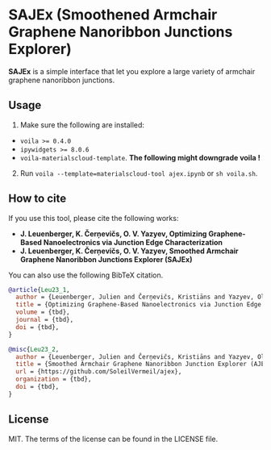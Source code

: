 # SAJEx (Smoothened Armchair Graphene Nanoribbon Junctions Explorer)

**SAJEx** is a simple interface that let you explore a large variety of armchair graphene nanoribbon junctions.

## Usage

1. Make sure the following are installed:
* `voila >= 0.4.0`
* `ipywidgets >= 8.0.6`
* `voila-materialscloud-template`. **The following might downgrade voila !**
2. Run `voila --template=materialscloud-tool ajex.ipynb` or `sh voila.sh`.

## How to cite

If you use this tool, please cite the following works:

* **J. Leuenberger, K. Čerņevičs, O. V. Yazyev, Optimizing Graphene-Based Nanoelectronics via Junction Edge Characterization**
* **J. Leuenberger, K. Čerņevičs, O. V. Yazyev, Smoothed Armchair Graphene Nanoribbon Junctions Explorer (SAJEx)**

You can also use the following BibTeX citation.

```bibtex
@article{Leu23_1,
  author = {Leuenberger, Julien and Čerņevičs, Kristiāns and Yazyev, Oleg V.},
  title = {Optimizing Graphene-Based Nanoelectronics via Junction Edge Characterization},
  volume = {tbd},
  journal = {tbd},
  doi = {tbd},
}

@misc{Leu23_2,
  author = {Leuenberger, Julien and Čerņevičs, Kristiāns and Yazyev, Oleg V.},
  title = {Smoothed Armchair Graphene Nanoribbon Junction Explorer (AJEx)},
  url = {https://github.com/SoleilVermeil/ajex},
  organization = {tbd},
  doi = {tbd},
}
```
## License

MIT. The terms of the license can be found in the LICENSE file.
